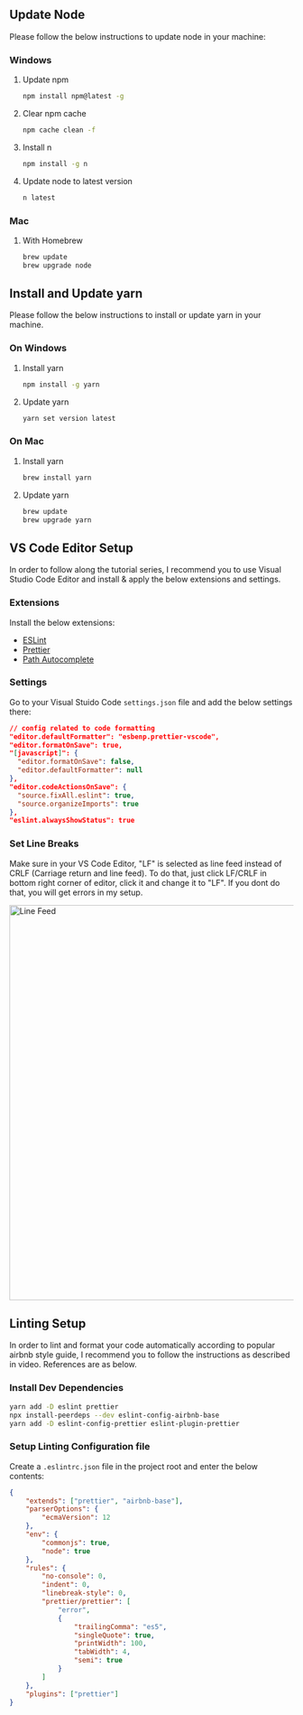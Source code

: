 ## Update Node

Please follow the below instructions to update node in your machine:

### Windows

1. Update npm
    ```sh
    npm install npm@latest -g
    ```
2. Clear npm cache
    ```sh
    npm cache clean -f
    ```
3. Install n
    ```sh
    npm install -g n
    ```
4. Update node to latest version
    ```sh
    n latest
    ```

### Mac

1. With Homebrew
    ```sh
    brew update
    brew upgrade node
    ```

<!-- INSTALL & UPDATE YARN -->

## Install and Update yarn

Please follow the below instructions to install or update yarn in your machine.

### On Windows

1. Install yarn
    ```sh
    npm install -g yarn
    ```
2. Update yarn
    ```sh
    yarn set version latest
    ```

### On Mac

1. Install yarn
    ```sh
    brew install yarn
    ```
2. Update yarn
    ```sh
    brew update
    brew upgrade yarn
    ```

<!-- EDITOR SETUP -->

## VS Code Editor Setup

In order to follow along the tutorial series, I recommend you to use Visual Studio Code Editor and install & apply the below extensions and settings.

### Extensions

Install the below extensions:

-   [ESLint](https://marketplace.visualstudio.com/items?itemName=dbaeumer.vscode-eslint)
-   [Prettier](https://marketplace.visualstudio.com/items?itemName=esbenp.prettier-vscode)
-   [Path Autocomplete](https://marketplace.visualstudio.com/items?itemName=ionutvmi.path-autocomplete)

### Settings

Go to your Visual Stuido Code `settings.json` file and add the below settings there:

```json
// config related to code formatting
"editor.defaultFormatter": "esbenp.prettier-vscode",
"editor.formatOnSave": true,
"[javascript]": {
  "editor.formatOnSave": false,
  "editor.defaultFormatter": null
},
"editor.codeActionsOnSave": {
  "source.fixAll.eslint": true,
  "source.organizeImports": true
},
"eslint.alwaysShowStatus": true
```

### Set Line Breaks

Make sure in your VS Code Editor, "LF" is selected as line feed instead of CRLF (Carriage return and line feed). To do that, just click LF/CRLF in bottom right corner of editor, click it and change it to "LF". If you dont do that, you will get errors in my setup.

<img src="images/line-feed.jpg" alt="Line Feed" width="700">

<!-- LINTING SETUP -->

## Linting Setup

In order to lint and format your code automatically according to popular airbnb style guide, I recommend you to follow the instructions as described in video. References are as below.

### Install Dev Dependencies

```sh
yarn add -D eslint prettier
npx install-peerdeps --dev eslint-config-airbnb-base
yarn add -D eslint-config-prettier eslint-plugin-prettier
```

### Setup Linting Configuration file

Create a `.eslintrc.json` file in the project root and enter the below contents:

```json
{
    "extends": ["prettier", "airbnb-base"],
    "parserOptions": {
        "ecmaVersion": 12
    },
    "env": {
        "commonjs": true,
        "node": true
    },
    "rules": {
        "no-console": 0,
        "indent": 0,
        "linebreak-style": 0,
        "prettier/prettier": [
            "error",
            {
                "trailingComma": "es5",
                "singleQuote": true,
                "printWidth": 100,
                "tabWidth": 4,
                "semi": true
            }
        ]
    },
    "plugins": ["prettier"]
}
```
